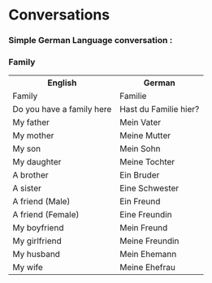 # Conversations

### Simple German Language conversation :
### Family

<table>
	<tr>
        <th>English</th>
        <th>German</th>
    </tr>
    <tr>
        <td>Family</td>
        <td>Familie</td>
    </tr>
    <tr>
        <td>Do you have a family here</td>
        <td>Hast du Familie hier?</td>
    </tr>
    <tr>
        <td>My father</td>
        <td>Mein Vater</td>
    </tr>
    <tr>
        <td>My mother</td>
        <td>Meine Mutter</td>
    </tr>
    <tr>
        <td>My son</td>
        <td>Mein Sohn</td>
    </tr>
    <tr>
        <td>My daughter</td>
        <td>Meine Tochter </td>
    </tr>
    <tr>
        <td>A brother</td>
        <td>Ein Bruder</td>
    </tr>
    <tr>
        <td>A sister</td>
        <td>Eine Schwester</td>
    </tr>
    <tr>
        <td>A friend (Male)</td>
        <td>Ein Freund</td>
    </tr>
    <tr>
        <td>A friend (Female)</td>
        <td>Eine Freundin</td>
    </tr>
    <tr>
        <td>My boyfriend</td>
        <td>Mein Freund</td>
    </tr>
    <tr>
        <td>My girlfriend</td>
        <td>Meine Freundin</td>
    </tr>
    <tr>
        <td>My husband</td>
        <td>Mein Ehemann</td>
    </tr>
    <tr>
        <td>My wife</td>
        <td>Meine Ehefrau</td>
    </tr>
</table>
